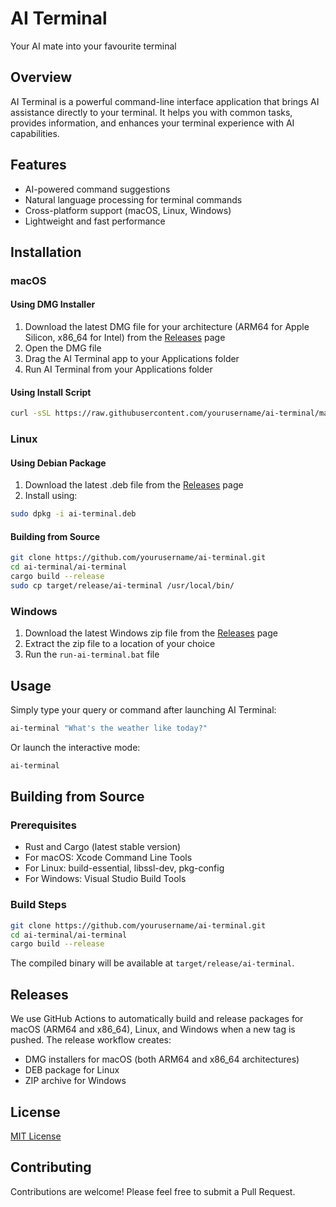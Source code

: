 # AI Terminal

Your AI mate into your favourite terminal

## Overview

AI Terminal is a powerful command-line interface application that brings AI assistance directly to your terminal. It helps you with common tasks, provides information, and enhances your terminal experience with AI capabilities.

## Features

- AI-powered command suggestions
- Natural language processing for terminal commands
- Cross-platform support (macOS, Linux, Windows)
- Lightweight and fast performance

## Installation

### macOS

#### Using DMG Installer
1. Download the latest DMG file for your architecture (ARM64 for Apple Silicon, x86_64 for Intel) from the [Releases](https://github.com/yourusername/ai-terminal/releases) page
2. Open the DMG file
3. Drag the AI Terminal app to your Applications folder
4. Run AI Terminal from your Applications folder

#### Using Install Script
```bash
curl -sSL https://raw.githubusercontent.com/yourusername/ai-terminal/main/ai-terminal/install.sh | bash
```

### Linux

#### Using Debian Package
1. Download the latest .deb file from the [Releases](https://github.com/yourusername/ai-terminal/releases) page
2. Install using:
```bash
sudo dpkg -i ai-terminal.deb
```

#### Building from Source
```bash
git clone https://github.com/yourusername/ai-terminal.git
cd ai-terminal/ai-terminal
cargo build --release
sudo cp target/release/ai-terminal /usr/local/bin/
```

### Windows

1. Download the latest Windows zip file from the [Releases](https://github.com/yourusername/ai-terminal/releases) page
2. Extract the zip file to a location of your choice
3. Run the `run-ai-terminal.bat` file

## Usage

Simply type your query or command after launching AI Terminal:

```bash
ai-terminal "What's the weather like today?"
```

Or launch the interactive mode:

```bash
ai-terminal
```

## Building from Source

### Prerequisites
- Rust and Cargo (latest stable version)
- For macOS: Xcode Command Line Tools
- For Linux: build-essential, libssl-dev, pkg-config
- For Windows: Visual Studio Build Tools

### Build Steps
```bash
git clone https://github.com/yourusername/ai-terminal.git
cd ai-terminal/ai-terminal
cargo build --release
```

The compiled binary will be available at `target/release/ai-terminal`.

## Releases

We use GitHub Actions to automatically build and release packages for macOS (ARM64 and x86_64), Linux, and Windows when a new tag is pushed. The release workflow creates:

- DMG installers for macOS (both ARM64 and x86_64 architectures)
- DEB package for Linux
- ZIP archive for Windows

## License

[MIT License](LICENSE)

## Contributing

Contributions are welcome! Please feel free to submit a Pull Request.
